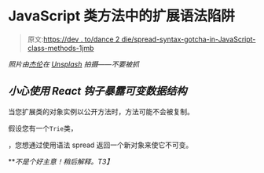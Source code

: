 # JavaScript 类方法中的扩展语法陷阱

> 原文:[https://dev . to/dance 2 die/spread-syntax-gotcha-in-JavaScript-class-methods-1jmb](https://dev.to/dance2die/spread-syntax-gotcha-in-javascript-class-methods-1jmb)

*照片由[杰伦](https://unsplash.com/photos/dkFJST9zZZo?utm_source=unsplash&utm_medium=referral&utm_content=creditCopyText)在 [Unsplash](https://unsplash.com/search/photos/pokeball?utm_source=unsplash&utm_medium=referral&utm_content=creditCopyText) 拍摄——不要被抓*

## [](#watch-out-when-exposing-a-mutable-data-structure-with-react-hooks)*小心使用 React 钩子暴露可变数据结构*

当您扩展类的对象实例以公开方法时，方法可能不会被复制。

假设您有一个`Trie`类，

，您想通过使用语法 spread 返回一个新对象来使它不可变。

***不是个好主意！稍后解释。*T3】**